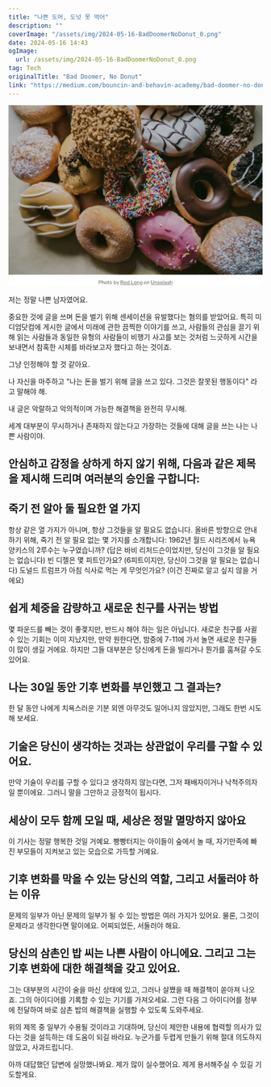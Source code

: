 ```yaml
---
title: "나쁜 도머, 도넛 못 먹어"
description: ""
coverImage: "/assets/img/2024-05-16-BadDoomerNoDonut_0.png"
date: 2024-05-16 14:43
ogImage: 
  url: /assets/img/2024-05-16-BadDoomerNoDonut_0.png
tag: Tech
originalTitle: "Bad Doomer, No Donut"
link: "https://medium.com/bouncin-and-behavin-academy/bad-doomer-no-donut-2f697464278b"
---
```



![image](/assets/img/2024-05-16-BadDoomerNoDonut_0.png)

저는 정말 나쁜 남자였어요.

중요한 것에 글을 쓰며 돈을 벌기 위해 센세이션을 유발했다는 혐의를 받았어요. 특히 미디엄닷컴에 게시한 글에서 미래에 관한 끔찍한 이야기를 쓰고, 사람들의 관심을 끌기 위해 읽는 사람들과 동일한 유형의 사람들이 비행기 사고를 보는 것처럼 느긋하게 시간을 보내면서 참혹한 시체를 바라보고자 했다고 하는 것이죠.

<div class="content-ad"></div>

그냥 인정해야 할 것 같아요.

나 자신을 마주하고 "나는 돈을 벌기 위해 글을 쓰고 있다. 그것은 잘못된 행동이다" 라고 말해야 해.

내 글은 악랄하고 악의적이며 가능한 해결책을 완전히 무시해. 

세계 대부분이 무시하거나 존재하지 않는다고 가장하는 것들에 대해 글을 쓰는 나는 나쁜 사람이야.

<div class="content-ad"></div>

## 안심하고 감정을 상하게 하지 않기 위해, 다음과 같은 제목을 제시해 드리며 여러분의 승인을 구합니다:

## 죽기 전 알아 둘 필요한 열 가지

항상 같은 열 가지가 아니며, 항상 그것들을 알 필요도 없습니다. 
올바른 방향으로 안내하기 위해, 죽기 전 알 필요 없는 몇 가지를 소개합니다:
1962년 월드 시리즈에서 뉴욕 양키스의 2루수는 누구였습니까? (답은 바비 리처드슨이었지만, 당신이 그것을 알 필요는 없습니다)
빈 디젤은 몇 피트인가요? (6피트이지만, 당신이 그것을 알 필요는 없습니다)
도널드 트럼프가 아침 식사로 먹는 게 무엇인가요? (이건 진짜로 알고 싶지 않을 거에요)

## 쉽게 체중을 감량하고 새로운 친구를 사귀는 방법

<div class="content-ad"></div>

몇 파운드를 빼는 것이 좋겣지만, 반드시 해야 하는 일은 아닙니다. 새로운 친구를 사귈 수 있는 기회는 이미 지났지만, 만약 원한다면, 밤중에 7-11에 가서 놀면 새로운 친구들이 많이 생길 거에요. 하지만 그들 대부분은 당신에게 돈을 빌리거나 뭔가를 훔쳐갈 수도 있어요.

## 나는 30일 동안 기후 변화를 부인했고 그 결과는?

한 달 동안 나에게 치욕스러운 기분 외엔 아무것도 일어나지 않았지만, 그래도 한번 시도해 보세요.

## 기술은 당신이 생각하는 것과는 상관없이 우리를 구할 수 있어요.

<div class="content-ad"></div>

만약 기술이 우리를 구할 수 있다고 생각하지 않는다면, 그저 패배자이거나 낙척주의자일 뿐이에요. 그러니 말을 그만하고 긍정적이 됩시다.

## 세상이 모두 함께 모일 때, 세상은 정말 멸망하지 않아요

이 기사는 정말 행복한 것일 거예요. 빵빵터지는 아이들이 숲에서 놀 때, 자기만족에 빠진 부모들이 지켜보고 있는 모습으로 가득할 거예요.

## 기후 변화를 막을 수 있는 당신의 역할, 그리고 서둘러야 하는 이유

<div class="content-ad"></div>

문제의 일부가 아닌 문제의 일부가 될 수 있는 방법은 여러 가지가 있어요. 물론, 그것이 문제라고 생각한다면 말이에요. 어찌되었든, 서둘러야 해요.

## 당신의 삼촌인 밥 씨는 나쁜 사람이 아니에요. 그리고 그는 기후 변화에 대한 해결책을 갖고 있어요.

그는 대부분의 시간이 술을 마신 상태에 있고, 그러나 살쪘을 때 해결책이 쏟아져 나오죠. 그의 아이디어를 기록할 수 있는 기기를 가져오세요. 그런 다음 그 아이디어를 정부에 전달하여 바로 삼촌 밥의 해결책을 실행할 수 있도록 도와주세요.

위의 제목 중 일부가 수용될 것이라고 기대하며, 당신이 제안한 내용에 협력할 의사가 있다는 것을 설득하는 데 도움이 되길 바라요. 누군가를 두렵게 만들기 위해 절대 의도하지 않았고, 사과드립니다.

<div class="content-ad"></div>

아까 대답했던 답변에 실망했나봐요. 제가 많이 실수했어요. 제게 용서해주실 수 있길 기도할게요.